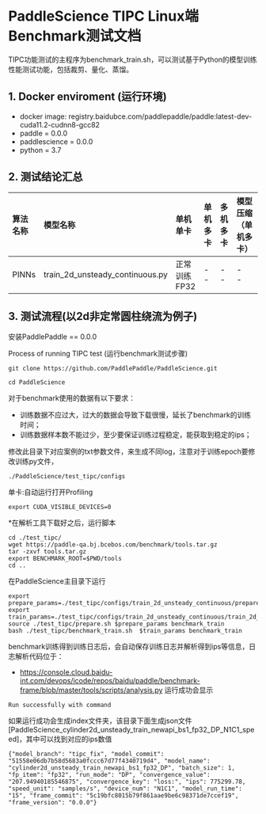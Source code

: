 # PaddleScience TIPC Linux端Benchmark测试文档
TIPC功能测试的主程序为benchmark_train.sh，可以测试基于Python的模型训练性能测试功能，包括裁剪、量化、蒸馏。
## 1. Docker enviroment (运行环境)
- docker image: registry.baidubce.com/paddlepaddle/paddle:latest-dev-cuda11.2-cudnn8-gcc82
- paddle = 0.0.0
- paddlescience = 0.0.0
- python = 3.7
## 2. 测试结论汇总
| 算法名称 | 模型名称 | 单机单卡 | 单机多卡 | 多机多卡 | 模型压缩（单机多卡） |
|  :----  |   :----  |    :----  |  :----   |  :----   |  :----   |
|  PINNs  | train_2d_unsteady_continuous.py | 正常训练 <br> FP32 | - <br> - | - <br> - | - <br> - |
## 3. 测试流程(以2d非定常圆柱绕流为例子)
安装PaddlePaddle == 0.0.0

Process of running TIPC test (运行benchmark测试步骤)
```
git clone https://github.com/PaddlePaddle/PaddleScience.git
```
```
cd PaddleScience
```
对于benchmark使用的数据有以下要求：
- 训练数据不应过大，过大的数据会导致下载很慢，延长了benchmark的训练时间；
- 训练数据样本数不能过少，至少要保证训练过程稳定，能获取到稳定的ips；

修改此目录下对应案例的txt参数文件，来生成不同log，注意对于训练epoch要修改训练py文件，

```
./PaddleScience/test_tipc/configs
```
单卡:自动运行打开Profiling
```
export CUDA_VISIBLE_DEVICES=0 
```
*在解析工具下载好之后，运行脚本
```
cd ./test_tipc/
wget https://paddle-qa.bj.bcebos.com/benchmark/tools.tar.gz
tar -zxvf tools.tar.gz
export BENCHMARK_ROOT=$PWD/tools
cd ..
```
在PaddleScience主目录下运行
```
export prepare_params=./test_tipc/configs/train_2d_unsteady_continuous/prepare_2d_unsteady_continuous.txt 
export train_params=./test_tipc/configs/train_2d_unsteady_continuous/train_2d_unsteady_continuous.txt
source ./test_tipc/prepare.sh $prepare_params benchmark_train
bash ./test_tipc/benchmark_train.sh  $train_params benchmark_train
```
benchmark训练得到训练日志后，会自动保存训练日志并解析得到ips等信息，日志解析代码位于：
- https://console.cloud.baidu-int.com/devops/icode/repos/baidu/paddle/benchmark-frame/blob/master/tools/scripts/analysis.py
运行成功会显示
```
Run successfully with command
```
如果运行成功会生成index文件夹，该目录下面生成json文件[PaddleScience_cylinder2d_unsteady_train_newapi_bs1_fp32_DP_N1C1_speed]，其中可以找到对应的ips数值
```
{"model_branch": "tipc_fix", "model_commit": "51558e06db7b58d5683a0fccc67d77f4340719d4", "model_name": "cylinder2d_unsteady_train_newapi_bs1_fp32_DP", "batch_size": 1, "fp_item": "fp32", "run_mode": "DP", "convergence_value": "207.94940185546875", "convergence_key": "loss:", "ips": 775299.78, "speed_unit": "samples/s", "device_num": "N1C1", "model_run_time": "15", "frame_commit": "5c19bfc8015b79f861aae9be6c98371de7ccef19", "frame_version": "0.0.0"}
```
